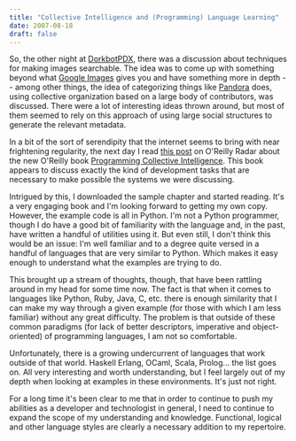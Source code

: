```yaml
---
title: "Collective Intelligence and (Programming) Language Learning"
date: 2007-08-18
draft: false
---
```


So, the other night at [DorkbotPDX](https://dorkbotpdx.org/), there was a discussion about techniques for making images searchable. The idea was to come up with something beyond what [Google Images](https://images.google.com/) gives you and have something more in depth -- among other things, the idea of categorizing things like [Pandora](https://www.pandora.com/) does, using collective organization based on a large body of contributors, was discussed. There were a lot of interesting ideas thrown around, but most of them seemed to rely on this approach of using large social structures to generate the relevant metadata.

In a bit of the sort of serendipity that the internet seems to bring with near frightening regularity, the next day I read [this post](https://web.archive.org/web/20090205154227/http://radar.oreilly.com/archives/2007/08/programming_col.html) on O'Reilly Radar about the new O'Reilly book [Programming Collective Intelligence](http://shop.oreilly.com/product/9780596529321.do). This book appears to discuss exactly the kind of development tasks that are necessary to make possible the systems we were discussing.

Intrigued by this, I downloaded the sample chapter and started reading. It's a very engaging book and I'm looking forward to getting my own copy. However, the example code is all in Python. I'm not a Python programmer, though I do have a good bit of familiarity with the language and, in the past, have written a handful of utilities using it. But even still, I don't think this would be an issue: I'm well familiar and to a degree quite versed in a handful of languages that are very similar to Python. Which makes it easy enough to understand what the examples are trying to do.

This brought up a stream of thoughts, though, that have been rattling around in my head for some time now. The fact is that when it comes to languages like Python, Ruby, Java, C, etc. there is enough similarity that I can make my way through a given example (for those with which I am less familiar) without any great difficulty. The problem is that outside of these common paradigms (for lack of better descriptors, imperative and object-oriented) of programming languages, I am not so comfortable.

Unfortunately, there is a growing undercurrent of languages that work outside of that world. Haskell Erlang, OCaml, Scala, Prolog... the list goes on. All very interesting and worth understanding, but I feel largely out of my depth when looking at examples in these environments. It's just not right.

For a long time it's been clear to me that in order to continue to push my abilities as a developer and technologist in general, I need to continue to expand the scope of my understanding and knowledge. Functional, logical and other language styles are clearly a necessary addition to my repertoire.
